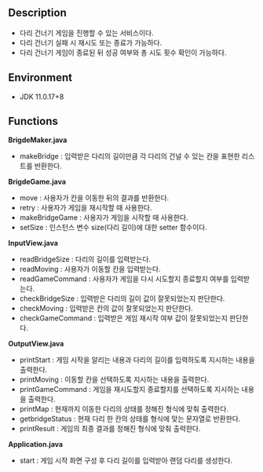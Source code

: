 
## Description
* 다리 건너기 게임을 진행할 수 있는 서비스이다.
* 다리 건너기 실패 시 재시도 또는 종료가 가능하다.
* 다리 건너기 게임이 종료된 뒤 성공 여부와 총 시도 횟수 확인이 가능하다.

## Environment
* JDK 11.0.17+8

## Functions
**BrigdeMaker.java**
* makeBridge : 입력받은 다리의 길이만큼 각 다리의 건널 수 있는 칸을 표현한 리스트를 반환한다.

**BrigdeGame.java**
* move : 사용자가 칸을 이동한 뒤의 결과를 반환한다.
* retry : 사용자가 게임을 재시작할 때 사용한다.
* makeBridgeGame : 사용자가 게임을 시작할 때 사용한다.
* setSize : 인스턴스 변수 size(다리 길이)에 대한 setter 함수이다.

**InputView.java**
* readBridgeSize : 다리의 길이를 입력받는다.
* readMoving : 사용자가 이동할 칸을 입력받는다.
* readGameCommand : 사용자가 게임을 다시 시도할지 종료할지 여부를 입력받는다.
* checkBridgeSize : 입력받은 다리의 길이 값이 잘못되었는지 판단한다.
* checkMoving : 입력받은 칸의 값이 잘못되었는지 판단한다.
* checkGameCommand : 입력받은 게임 재시작 여부 값이 잘못되었는지 판단한다.

**OutputView.java**
* printStart : 게임 시작을 알리는 내용과 다리의 길이를 입력하도록 지시하는 내용을 출력한다.
* printMoving : 이동할 칸을 선택하도록 지시하는 내용을 출력한다.
* printGameCommand : 게임을 재시도할지 종료할지를 선택하도록 지시하는 내용을 출력한다.
* printMap : 현재까지 이동한 다리의 상태를 정해진 형식에 맞춰 출력한다.
* getbridgeStatus : 현재 다리 한 칸의 상태를 형식에 맞는 문자열로 반환한다.
* printResult : 게임의 최종 결과를 정해진 형식에 맞춰 출력한다.

**Application.java**
* start : 게임 시작 화면 구성 후 다리 길이를 입력받아 랜덤 다리를 생성한다.